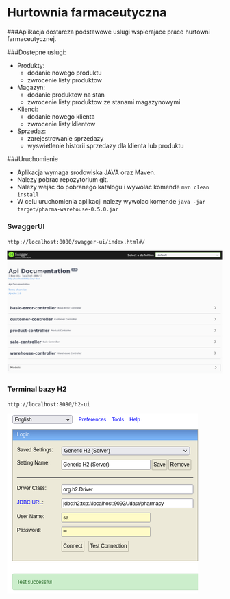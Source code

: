 # Hurtownia farmaceutyczna

###Aplikacja dostarcza podstawowe uslugi wspierajace prace hurtowni farmaceutycznej.

###Dostepne uslugi:
* Produkty:
  * dodanie nowego produktu
  * zwrocenie listy produktow
* Magazyn:
  * dodanie produktow na stan
  * zwrocenie listy produktow ze stanami magazynowymi
* Klienci:
  * dodanie nowego klienta
  * zwrocenie listy klientow
* Sprzedaz:
  * zarejestrowanie sprzedazy
  * wyswietlenie historii sprzedazy dla klienta lub produktu

###Uruchomienie
* Aplikacja wymaga srodowiska JAVA oraz Maven.
* Nalezy pobrac repozytorium git.
* Nalezy wejsc do pobranego katalogu i wywolac komende ``mvn clean install``
* W celu uruchomienia aplikacji nalezy wywolac komende ``java -jar target/pharma-warehouse-0.5.0.jar``

### SwaggerUI
``http://localhost:8080/swagger-ui/index.html#/``

![swagger.png](images/swaggerUi.png)


### Terminal bazy H2
``http://localhost:8080/h2-ui``

![h2.png](images/h2DB.png)
